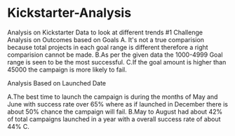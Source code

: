 # Kickstarter-Analysis
Analysis on Kickstarter Data to look at different trends
#1 Challenge 
Analysis on Outcomes based on Goals
A. It's not a true comparision because total projects in each goal range is different therefore a right comparision cannot be made.
B.As per the given data the 1000-4999 Goal range is seen to be the most successful.
C.If the goal amount is higher than 45000 the campaign is more likely to fail.

Analysis Based on Launched Date

A.The best time to launch the campaign is during the months of May and June with success rate over 65% where as if launched in December there is about 50% chance the campaign will fail.
B.May to August had about 42% of total campaigns launched in a year with a overall success rate of about 44%
C.
